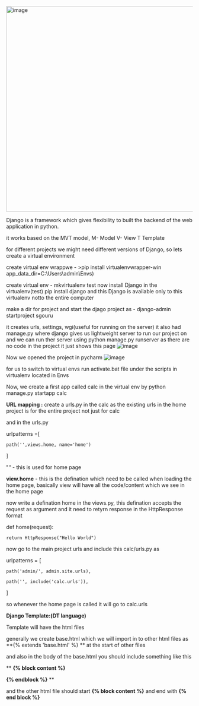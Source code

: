 <img width="554" alt="image" src="https://github.com/santhoshilaxmi/djangoPractice/assets/38223932/19ac6d27-280a-4df7-9518-f9e02dc6ff00">

Django is a framework which gives flexibility to built the backend of the web application in python.

it works based on the MVT model, M- Model V- View T Template

for different projects we might need different versions of Django, so lets create a virtual environment 

create virtual env wrappwe - >pip install virtualenvwrapper-win
app_data_dir=C:\Users\admin\Envs)

create virtual env - mkvirtualenv test
now install Django in the virtualenv(test) pip install django and this Django is available only to this virtualenv notto the entire computer

make a dir for project and start the djago project as - django-admin startproject sgouru

it creates urls, settings, wgi(useful for running on the server) 
it also had manage.py where django gives us lightweight server to run our project on 
and we can run ther server using python manage.py runserver
as there are no code in the project it just shows this page
 ![image](https://github.com/santhoshilaxmi/djangoPractice/assets/38223932/d455ba66-e432-4a18-a646-544e1de244df)



Now we opened the project in pycharm 
![image](https://github.com/santhoshilaxmi/djangoPractice/assets/38223932/d58a8350-9d1b-4f8f-81b4-194c4c40c4ef)

 
for us to switch to virtual envs run activate.bat file under the scripts in virtualenv located in Envs

Now, we create a first app called calc in the virtual env by python manage.py startapp calc 

**URL mapping :**
create a urls.py in the calc as the existing urls in the home project is for the entire project not just for calc

and in the urls.py 

urlpatterns =[

    path('',views.home, name='home')

]

**' '** - this is used for home page 


**view.home** - this is the defination which need to be called when loading the home page, basically view will have all the code/content which we see in the home page



now write a defination home in the views.py, this defination accepts the request as argument and it need to retyrn response in the HttpResponse format 

def home(request):

    return HttpResponse("Hello World")
    
    
now go to the main project urls and include this calc/urls.py as 

urlpatterns = [

    path('admin/', admin.site.urls),
    
    path('', include('calc.urls')),
    
]

so whenever the home page is called it will go to calc.urls

**Django Template:(DT language)**

Template will have the html files

generally we create base.html which we will import in to other html files as **{% extends 'base.html' %} ** at the start of other files

and also in the body of the base.html you should include something like this 

**
**{% block content %}**

**{% endblock %}**
**

and the other html file should start **{% block content %}** and end with **{% end block %}**







